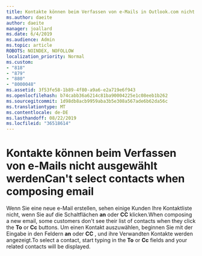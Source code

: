 ```yaml
---
title: Kontakte können beim Verfassen von e-Mails in Outlook.com nicht ausgewählt werden
ms.author: daeite
author: daeite
manager: joallard
ms.date: 6/4/2019
ms.audience: Admin
ms.topic: article
ROBOTS: NOINDEX, NOFOLLOW
localization_priority: Normal
ms.custom:
- "818"
- "879"
- "880"
- "8000048"
ms.assetid: 3f53fe58-1b89-4f80-a9a6-e2a719e6f943
ms.openlocfilehash: b74cabb36a6214c81ba90004225e1c08eeb1b262
ms.sourcegitcommit: 1d98db8acb9959aba3b5e308a567ade6b62da56c
ms.translationtype: MT
ms.contentlocale: de-DE
ms.lasthandoff: 08/22/2019
ms.locfileid: "36518614"
---
```

# <a name="cant-select-contacts-when-composing-email"></a><span data-ttu-id="0c063-102">Kontakte können beim Verfassen von e-Mails nicht ausgewählt werden</span><span class="sxs-lookup"><span data-stu-id="0c063-102">Can't select contacts when composing email</span></span>

<span data-ttu-id="0c063-103">Wenn Sie eine neue e-Mail erstellen, sehen einige Kunden Ihre Kontaktliste nicht, wenn Sie auf die Schaltflächen **an** oder **CC** klicken.</span><span class="sxs-lookup"><span data-stu-id="0c063-103">When composing a new email, some customers don't see their list of contacts when they click the **To** or **Cc** buttons.</span></span> <span data-ttu-id="0c063-104">Um einen Kontakt auszuwählen, beginnen Sie mit der Eingabe in den Feldern **an** oder **CC** , und ihre Verwandten Kontakte werden angezeigt.</span><span class="sxs-lookup"><span data-stu-id="0c063-104">To select a contact, start typing in the **To** or **Cc** fields and your related contacts will be displayed.</span></span>
